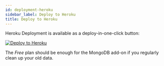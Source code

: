 ```yaml
---
id: deployment-heroku
sidebar_label: Deploy to Heroku
title: Deploy to Heroku
---
```


Heroku Deployment is available as a deploy-in-one-click button:

[<img alt="Deploy to Heroku" class="buttonDeploy" src="https://img.shields.io/badge/-Deploy%20to%20Heroku-7056bf?style=for-the-badge&logo=heroku">][link-heroku]

The _Free_ plan should be enough for the MongoDB add-on if you regularly clean up your old data.



<!-- This part SHOULD NOT be touched since it is CI-generated: -->
<!-- CI_START -->

[link-heroku]: https://heroku.com/deploy?template=https://github.com/SocialGouv/monitorer/tree/v1.0.0-alpha.12

<!-- CI_END -->
